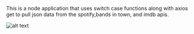 This is a node application that uses switch case functions along with axios get to pull json data from the spotify,bands in town, and imdb apis.

![alt text]('images/image1.png')
 